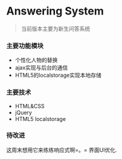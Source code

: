 # Answering System
>当前版本主要为新生问答系统
### 主要功能模块
* 个性化人物的替换
* ajax实现与后台的通信
* HTML5的localstorage实现本地存储
### 主要技术
* HTML&CSS
* jQuery
* HTML5 localstorage
### 待改进
 这周末想用它来练练响应式啊=。=
 界面UI优化.


